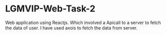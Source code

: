 # LGMVIP-Web-Task-2
Web application using Reactjs. Which involved a Apicall to a server to fetch the data of user. I have used axois to fetch the data from server.
